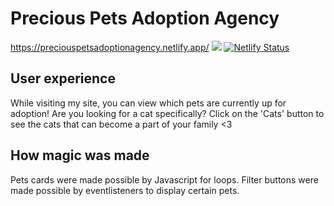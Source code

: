 # Precious Pets Adoption Agency

https://preciouspetsadoptionagency.netlify.app/
![](http://g.recordit.co/STI7BsWsih.gif)
[![Netlify Status](https://api.netlify.com/api/v1/badges/6c0354ae-873e-4c32-bb13-440521ce51af/deploy-status)](https://app.netlify.com/sites/preciouspetsadoptionagency/deploys)


## User experience
While visiting my site, you can view which pets are currently up for adoption! Are you looking for a cat specifically? Click on the 'Cats' button to see the cats that can become a part of your family <3


## How magic was made
Pets cards were made possible by Javascript for loops. Filter buttons were made possible by eventlisteners to display certain pets.
